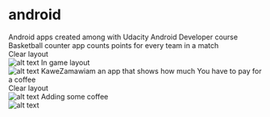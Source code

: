 # android
Android apps created among with Udacity Android Developer course <br />
Basketball counter app counts points for every team in a match<br />
Clear layout<br />
![alt text](https://github.com/sebastian-blaszczak/android/master/screenshots/basket_ball_counter_clear.png)
In game layout<br />
![alt text](https://github.com/sebastian-blaszczak/android/master/screenshots/basket_ball_counter_in_game.png)
KaweZamawiam an app that shows how much You have to pay for a coffee<br />
Clear layout<br />
![alt text](https://github.com/sebastian-blaszczak/android/master/screenshots/kawe_zamawiam_clear.png)
Adding some coffee<br />
![alt text](https://github.com/sebastian-blaszczak/android/master/screenshots/kawe_zamawiam_adding.png)
